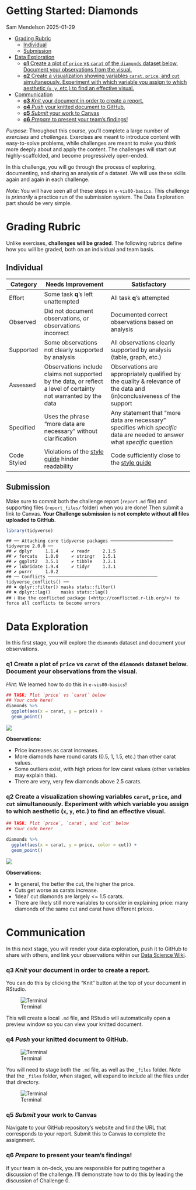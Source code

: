 Getting Started: Diamonds
================
Sam Mendelson
2025-01-29

- [Grading Rubric](#grading-rubric)
  - [Individual](#individual)
  - [Submission](#submission)
- [Data Exploration](#data-exploration)
  - [**q1** Create a plot of `price` vs `carat` of the `diamonds`
    dataset below. Document your observations from the
    visual.](#q1-create-a-plot-of-price-vs-carat-of-the-diamonds-dataset-below-document-your-observations-from-the-visual)
  - [**q2** Create a visualization showing variables `carat`, `price`,
    and `cut` simultaneously. Experiment with which variable you assign
    to which aesthetic (`x`, `y`, etc.) to find an effective
    visual.](#q2-create-a-visualization-showing-variables-carat-price-and-cut-simultaneously-experiment-with-which-variable-you-assign-to-which-aesthetic-x-y-etc-to-find-an-effective-visual)
- [Communication](#communication)
  - [**q3** *Knit* your document in order to create a
    report.](#q3-knit-your-document-in-order-to-create-a-report)
  - [**q4** *Push* your knitted document to
    GitHub.](#q4-push-your-knitted-document-to-github)
  - [**q5** *Submit* your work to
    Canvas](#q5-submit-your-work-to-canvas)
  - [**q6** *Prepare* to present your team’s
    findings!](#q6-prepare-to-present-your-teams-findings)

*Purpose*: Throughout this course, you’ll complete a large number of
*exercises* and *challenges*. Exercises are meant to introduce content
with easy-to-solve problems, while challenges are meant to make you
think more deeply about and apply the content. The challenges will start
out highly-scaffolded, and become progressively open-ended.

In this challenge, you will go through the process of exploring,
documenting, and sharing an analysis of a dataset. We will use these
skills again and again in each challenge.

*Note*: You will have seen all of these steps in `e-vis00-basics`. This
challenge is *primarily* a practice run of the submission system. The
Data Exploration part should be very simple.

<!-- include-rubric -->

# Grading Rubric

<!-- -------------------------------------------------- -->

Unlike exercises, **challenges will be graded**. The following rubrics
define how you will be graded, both on an individual and team basis.

## Individual

<!-- ------------------------- -->

| Category | Needs Improvement | Satisfactory |
|----|----|----|
| Effort | Some task **q**’s left unattempted | All task **q**’s attempted |
| Observed | Did not document observations, or observations incorrect | Documented correct observations based on analysis |
| Supported | Some observations not clearly supported by analysis | All observations clearly supported by analysis (table, graph, etc.) |
| Assessed | Observations include claims not supported by the data, or reflect a level of certainty not warranted by the data | Observations are appropriately qualified by the quality & relevance of the data and (in)conclusiveness of the support |
| Specified | Uses the phrase “more data are necessary” without clarification | Any statement that “more data are necessary” specifies which *specific* data are needed to answer what *specific* question |
| Code Styled | Violations of the [style guide](https://style.tidyverse.org/) hinder readability | Code sufficiently close to the [style guide](https://style.tidyverse.org/) |

## Submission

<!-- ------------------------- -->

Make sure to commit both the challenge report (`report.md` file) and
supporting files (`report_files/` folder) when you are done! Then submit
a link to Canvas. **Your Challenge submission is not complete without
all files uploaded to GitHub.**

``` r
library(tidyverse)
```

    ## ── Attaching core tidyverse packages ──────────────────────── tidyverse 2.0.0 ──
    ## ✔ dplyr     1.1.4     ✔ readr     2.1.5
    ## ✔ forcats   1.0.0     ✔ stringr   1.5.1
    ## ✔ ggplot2   3.5.1     ✔ tibble    3.2.1
    ## ✔ lubridate 1.9.4     ✔ tidyr     1.3.1
    ## ✔ purrr     1.0.2     
    ## ── Conflicts ────────────────────────────────────────── tidyverse_conflicts() ──
    ## ✖ dplyr::filter() masks stats::filter()
    ## ✖ dplyr::lag()    masks stats::lag()
    ## ℹ Use the conflicted package (<http://conflicted.r-lib.org/>) to force all conflicts to become errors

# Data Exploration

<!-- -------------------------------------------------- -->

In this first stage, you will explore the `diamonds` dataset and
document your observations.

### **q1** Create a plot of `price` vs `carat` of the `diamonds` dataset below. Document your observations from the visual.

*Hint*: We learned how to do this in `e-vis00-basics`!

``` r
## TASK: Plot `price` vs `carat` below
## Your code here!
diamonds %>%
  ggplot(aes(x = carat, y = price)) +
  geom_point()
```

![](c00-diamonds-assignment_files/figure-gfm/q1-task-1.png)<!-- -->

**Observations**:

- Price increases as carat increases.
- More diamonds have round carats (0.5, 1, 1.5, etc.) than other carat
  values.
- Some outliers exist, with high prices for low carat values (other
  variables may explain this).
- There are very, very few diamonds above 2.5 carats.

### **q2** Create a visualization showing variables `carat`, `price`, and `cut` simultaneously. Experiment with which variable you assign to which aesthetic (`x`, `y`, etc.) to find an effective visual.

``` r
## TASK: Plot `price`, `carat`, and `cut` below
## Your code here!

diamonds %>%
  ggplot(aes(x = carat, y = price, color = cut)) +
  geom_point()
```

![](c00-diamonds-assignment_files/figure-gfm/q2-task-1.png)<!-- -->

**Observations**:

- In general, the better the cut, the higher the price.
- Cuts get worse as carats increase.
- ‘Ideal’ cut diamonds are largely \<= 1.5 carats.
- There are likely still more variables to consider in explaining price:
  many diamonds of the same cut and carat have different prices.

# Communication

<!-- -------------------------------------------------- -->

In this next stage, you will render your data exploration, push it to
GitHub to share with others, and link your observations within our [Data
Science
Wiki](https://olin-data-science.fandom.com/wiki/Olin_Data_Science_Wiki).

### **q3** *Knit* your document in order to create a report.

You can do this by clicking the “Knit” button at the top of your
document in RStudio.

<figure>
<img src="./images/c00-knit.png" alt="Terminal" />
<figcaption aria-hidden="true">Terminal</figcaption>
</figure>

This will create a local `.md` file, and RStudio will automatically open
a preview window so you can view your knitted document.

### **q4** *Push* your knitted document to GitHub.

<figure>
<img src="./images/c00-unstaged.png" alt="Terminal" />
<figcaption aria-hidden="true">Terminal</figcaption>
</figure>

You will need to stage both the `.md` file, as well as the `_files`
folder. Note that the `_files` folder, when staged, will expand to
include all the files under that directory.

<figure>
<img src="./images/c00-staged.png" alt="Terminal" />
<figcaption aria-hidden="true">Terminal</figcaption>
</figure>

### **q5** *Submit* your work to Canvas

Navigate to your GitHub repository’s website and find the URL that
corresponds to your report. Submit this to Canvas to complete the
assignment.

### **q6** *Prepare* to present your team’s findings!

If your team is on-deck, you are responsible for putting together a
discussion of the challenge. I’ll demonstrate how to do this by leading
the discussion of Challenge 0.
